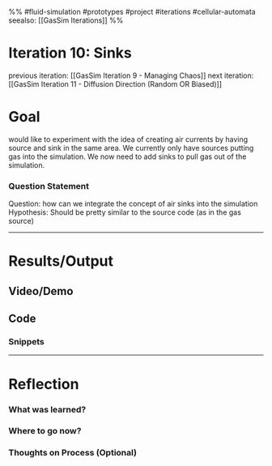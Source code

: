 %%
#fluid-simulation #prototypes #project #iterations #cellular-automata 
seealso: [[GasSim Iterations]]
%%
# Iteration 10: Sinks
previous iteration: [[GasSim Iteration 9 - Managing Chaos]]
next iteration: [[GasSim Iteration 11 - Diffusion Direction (Random OR Biased)]]

# Goal 
would like to experiment with the idea of creating air currents by having source and sink in the same area.  We currently only have sources putting gas into the simulation.  We now need to add sinks to pull gas out of the simulation.


### Question Statement
Question: how can we integrate the concept of air sinks into the simulation
Hypothesis: Should be pretty similar to the source code (as in the gas source)

---
# Results/Output


## Video/Demo


## Code


### Snippets



---

# Reflection

### What was learned?

### Where to go now?

### Thoughts on Process (Optional)
